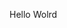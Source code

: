 Hello Wolrd
































































































































































































































































































































































































































































































































































































































































































































































































































































































































































































































































































































































































































































































































